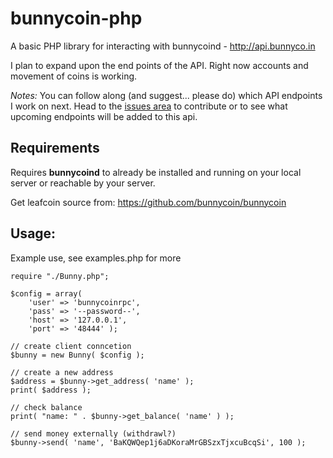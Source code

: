 bunnycoin-php
=============

A basic PHP library for interacting with bunnycoind - http://api.bunnyco.in

I plan to expand upon the end points of the API.  Right now accounts and movement of coins is working.

*Notes:* You can follow along (and suggest... please do) which API endpoints I work on next.  Head to the [issues area](https://github.com/wpstudio/bunnycoin-php/issues) to contribute or to see what upcoming endpoints will be added to this api.


## Requirements

Requires **bunnycoind** to already be installed and running on your local server or reachable by your server.  

Get leafcoin source from: https://github.com/bunnycoin/bunnycoin


## Usage:

Example use, see examples.php for more

```
require "./Bunny.php";

$config = array(
    'user' => 'bunnycoinrpc',
    'pass' => '--password--',
    'host' => '127.0.0.1',
    'port' => '48444' );

// create client conncetion
$bunny = new Bunny( $config );

// create a new address
$address = $bunny->get_address( 'name' );
print( $address );

// check balance 
print( "name: " . $bunny->get_balance( 'name' ) );

// send money externally (withdrawl?)
$bunny->send( 'name', 'BaKQWQep1j6aDKoraMrGBSzxTjxcuBcqSi', 100 );

```


